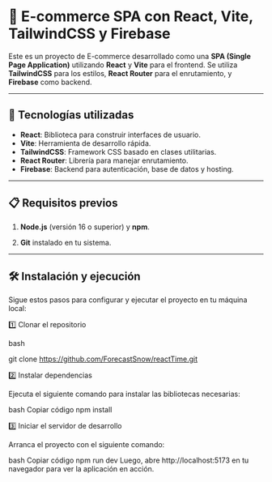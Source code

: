 # 🛒 E-commerce SPA con React, Vite, TailwindCSS y Firebase

Este es un proyecto de E-commerce desarrollado como una **SPA (Single Page Application)** utilizando **React** y **Vite** para el frontend. Se utiliza **TailwindCSS** para los estilos, **React Router** para el enrutamiento, y **Firebase** como backend.

---

## 🚀 Tecnologías utilizadas

- **React**: Biblioteca para construir interfaces de usuario.
- **Vite**: Herramienta de desarrollo rápida.
- **TailwindCSS**: Framework CSS basado en clases utilitarias.
- **React Router**: Librería para manejar enrutamiento.
- **Firebase**: Backend para autenticación, base de datos y hosting.

---

## 📋 Requisitos previos

1. **Node.js** (versión 16 o superior) y **npm**.

2. **Git** instalado en tu sistema.

---

## 🛠 Instalación y ejecución

Sigue estos pasos para configurar y ejecutar el proyecto en tu máquina local:

1️⃣ Clonar el repositorio

bash

git clone https://github.com/ForecastSnow/reactTime.git

2️⃣ Instalar dependencias

Ejecuta el siguiente comando para instalar las bibliotecas necesarias:

bash
Copiar código
npm install

3️⃣ Iniciar el servidor de desarrollo

Arranca el proyecto con el siguiente comando:

bash
Copiar código
npm run dev
Luego, abre http://localhost:5173 en tu navegador para ver la aplicación en acción.
